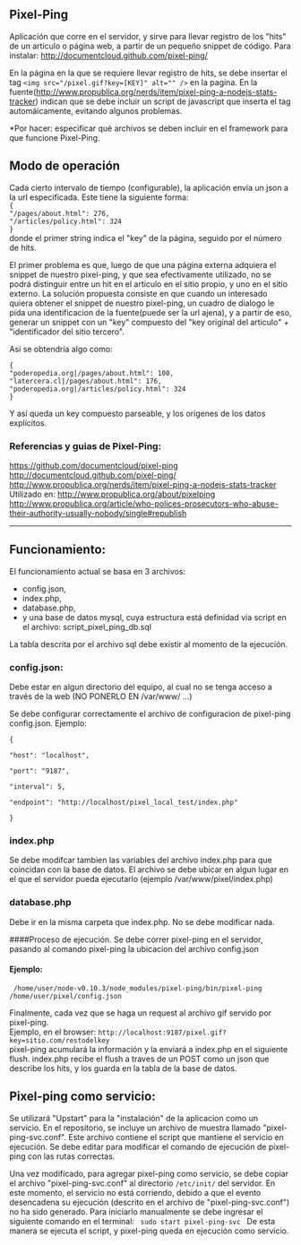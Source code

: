 ## Pixel-Ping

Aplicación que corre en el servidor, y sirve para llevar registro de los "hits" de un artículo o página web, 
a partir de un pequeño snippet de código. Para instalar: http://documentcloud.github.com/pixel-ping/

En la página en la que se requiere llevar registro de hits, se debe insertar el tag 
``<img src="/pixel.gif?key=[KEY]" alt="" />`` en la pagina. 
En la fuente(http://www.propublica.org/nerds/item/pixel-ping-a-nodejs-stats-tracker) indican que se debe incluir 
un script de javascript que inserta el tag automáicamente, evitando algunos problemas.

*Por hacer: especificar qué archivos se deben incluir en el framework para que funcione Pixel-Ping.

## Modo de operación  

Cada cierto intervalo de tiempo (configurable), la aplicación envía un json a la url especificada. 
Este tiene la siguiente forma:   
``{ ``  
``"/pages/about.html": 276,``  
``"/articles/policy.html": 324``   
``}``  
donde el primer string indica el "key" de la página, seguido por el número de hits.

El primer problema es que, luego de que una página externa adquiera el snippet de nuestro pixel-ping, 
y que sea efectivamente utilizado, no se podrá distinguir entre un hit en el artículo en el sitio propio, 
y uno en el sitio externo. La solución propuesta consiste en que cuando un interesado quiera obtener el snippet 
de nuestro pixel-ping, un cuadro de dialogo le pida una identificacion de la fuente(puede ser la url ajena), 
y a partir de eso, generar un snippet con un "key" compuesto del "key original del articulo" + 
"identificador del sitio tercero".   

Así se obtendría algo como:   


``{``  
``"poderopedia.org|/pages/about.html": 100,``   
``"latercera.cl|/pages/about.html": 176,``   
``"poderopedia.org|/articles/policy.html": 324``   
``}``

Y así queda un key compuesto parseable, y los origenes de los datos explícitos.

### Referencias y guias de Pixel-Ping:  
https://github.com/documentcloud/pixel-ping  
http://documentcloud.github.com/pixel-ping/  
http://www.propublica.org/nerds/item/pixel-ping-a-nodejs-stats-tracker  
Utilizado en: http://www.propublica.org/about/pixelping  
http://www.propublica.org/article/who-polices-prosecutors-who-abuse-their-authority-usually-nobody/single#republish

--------------------------------------------------------


## Funcionamiento:
El funcionamiento actual se basa en 3 archivos:
* config.json, 
* index.php, 
* database.php, 
* y una base de datos mysql, cuya estructura está definidad via script en el archivo: script_pixel_ping_db.sql

La tabla descrita por el archivo sql debe existir al momento de la ejecución.

### config.json:
Debe estar en algun directorio del equipo, al cual no se tenga acceso a través de la web (NO PONERLO EN /var/www/ ...)

Se debe configurar correctamente el archivo de configuracion de pixel-ping config.json.
Ejemplo:
<code>  
{  
  "host":     "localhost",  
  "port":     "9187",  
  "interval": 5,  
  "endpoint": "http://localhost/pixel_local_test/index.php"  
}
</code>  

### index.php
Se debe modifcar tambien las variables del archivo index.php para que coincidan con la base de datos.
El archivo se debe ubicar en algun lugar en el que el servidor pueda ejecutarlo (ejemplo /var/www/pixel/index.php)

### database.php
Debe ir en la misma carpeta que index.php. No se debe modificar nada.  

####Proceso de ejecución.
Se debe correr pixel-ping en el servidor, pasando al comando pixel-ping la ubicacion del archivo config.json   

#### Ejemplo:    
<code> /home/user/node-v0.10.3/node_modules/pixel-ping/bin/pixel-ping /home/user/pixel/config.json</code>   


Finalmente, cada vez que se haga un request al archivo gif servido por pixel-ping.  
Ejemplo, en el browser: 
``http://localhost:9187/pixel.gif?key=sitio.com/restodelkey``  
pixel-ping acumulará la información y la enviará a index.php en el siguiente flush. 
index.php recibe el flush a traves de un POST como un json que describe los hits, 
y los guarda en la tabla de la base de datos.

## Pixel-ping como servicio:

Se utilizará "Upstart" para la "instalación" de la aplicacion como un servicio.
En el repositorio, se incluye un archivo de muestra llamado "pixel-ping-svc.conf".
Este archivo contiene el script que mantiene el servicio en ejecución.
Se debe editar para modificar el comando de ejecución de pixel-ping con las rutas correctas.

Una vez modificado, para agregar pixel-ping como servicio, se debe copiar el archivo
"pixel-ping-svc.conf" al directorio <code>/etc/init/</code> del servidor.
En este momento, el servicio no está corriendo, debido a que el evento desencadena su
ejecución (descrito en el archivo de "pixel-ping-svc.conf") no ha sido generado.
Para iniciarlo manualmente se debe ingresar el siguiente comando en el terminal:
<code> sudo start pixel-ping-svc </code>
De esta manera se ejecuta el script, y pixel-ping queda en ejecución como servicio.

